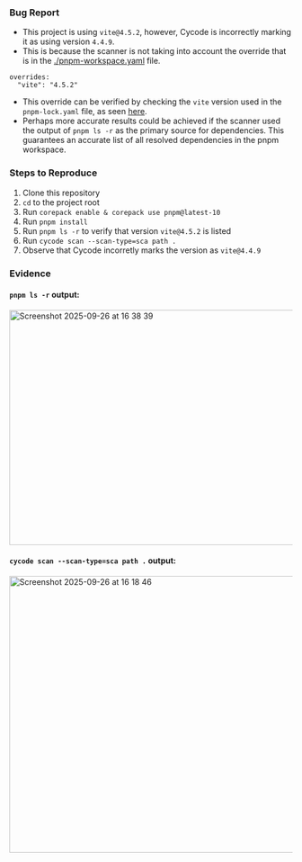 ### Bug Report
* This project is using `vite@4.5.2`, however, Cycode is incorrectly marking it as using version `4.4.9`.
* This is because the scanner is not taking into account the override that is in the [./pnpm-workspace.yaml](https://github.com/darren-dooley/cycode-bug-report/blob/main/pnpm-workspace.yaml) file.
```
overrides:
  "vite": "4.5.2"
```
* This override can be verified by checking the `vite` version used in the `pnpm-lock.yaml` file, as seen [here](https://github.com/darren-dooley/cycode-bug-report/blob/main/pnpm-lock.yaml#L428).
* Perhaps more accurate results could be achieved if the scanner used the output of `pnpm ls -r` as the primary source for dependencies. This guarantees an accurate list of all resolved dependencies in the pnpm workspace.

### Steps to Reproduce
1. Clone this repository
2. `cd` to the project root
3. Run `corepack enable & corepack use pnpm@latest-10`
4. Run `pnpm install`
5. Run `pnpm ls -r` to verify that version `vite@4.5.2` is listed
6. Run `cycode scan --scan-type=sca path .`
6. Observe that Cycode incorretly marks the version as `vite@4.4.9`

### Evidence
#### `pnpm ls -r` output:
<img width="1414" height="418" alt="Screenshot 2025-09-26 at 16 38 39" src="https://github.com/user-attachments/assets/506be882-8aa5-4b26-a643-60f49e2a646f" />


#### `cycode scan --scan-type=sca path .` output:
<img width="2542" height="492" alt="Screenshot 2025-09-26 at 16 18 46" src="https://github.com/user-attachments/assets/32aad0d6-a086-4939-82f2-a042b13454d2" />


